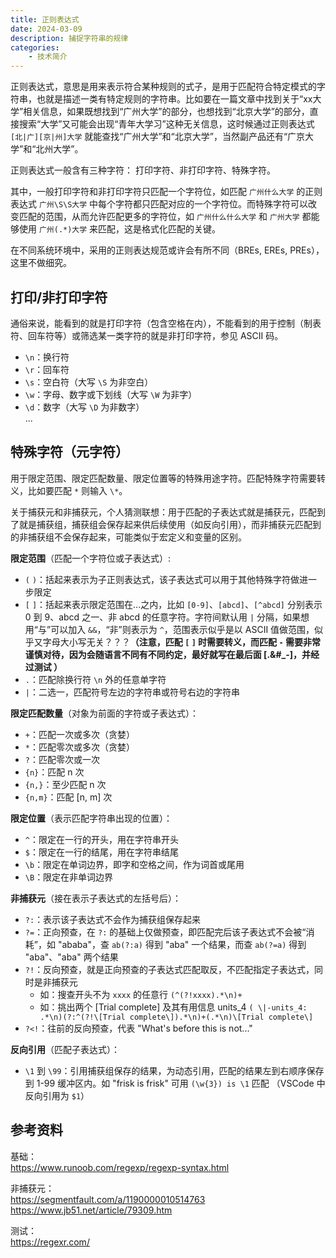 ```yaml
---
title: 正则表达式
date: 2024-03-09
description: 捕捉字符串的规律
categories: 
    - 技术简介
---
```


正则表达式，意思是用来表示符合某种规则的式子，是用于匹配符合特定模式的字符串，也就是描述一类有特定规则的字符串。比如要在一篇文章中找到关于“xx大学”相关信息，如果既想找到“广州大学”的部分，也想找到“北京大学”的部分，直接搜索“大学”又可能会出现“青年大学习”这种无关信息，这时候通过正则表达式 `[北|广][京|州]大学` 就能查找“广州大学”和“北京大学”，当然副产品还有“广京大学”和“北州大学”。

正则表达式一般含有三种字符： 打印字符、非打印字符、特殊字符。  

其中，一般打印字符和非打印字符只匹配一个字符位，如匹配 `广州什么大学` 的正则表达式 `广州\S\S大学` 中每个字符都只匹配对应的一个字符位。而特殊字符可以改变匹配的范围，从而允许匹配更多的字符位，如 `广州什么什么大学` 和 `广州大学` 都能够使用 `广州(.*)大学` 来匹配，这是格式化匹配的关键。  

在不同系统环境中，采用的正则表达规范或许会有所不同（BREs, EREs, PREs），这里不做细究。

## 打印/非打印字符
通俗来说，能看到的就是打印字符（包含空格在内），不能看到的用于控制（制表符、回车符等）或筛选某一类字符的就是非打印字符，参见 ASCII 码。

- `\n`：换行符
- `\r`：回车符
- `\s`：空白符（大写 `\S` 为非空白）
- `\w`：字母、数字或下划线（大写 `\W` 为非字）
- `\d`：数字（大写 `\D` 为非数字）  
...  

## 特殊字符（元字符）
用于限定范围、限定匹配数量、限定位置等的特殊用途字符。匹配特殊字符需要转义，比如要匹配 `*` 则输入 `\*`。  

关于捕获元和非捕获元，个人猜测联想：用于匹配的子表达式就是捕获元，匹配到了就是捕获组，捕获组会保存起来供后续使用（如反向引用），而非捕获元匹配到的非捕获组不会保存起来，可能类似于宏定义和变量的区别。

__限定范围__（匹配一个字符位或子表达式）:
- `(` `)`：括起来表示为子正则表达式，该子表达式可以用于其他特殊字符做进一步限定
- `[` `]`：括起来表示限定范围在...之内，比如 `[0-9]`、`[abcd]`、`[^abcd]` 分别表示 0 到 9、abcd 之一、非 abcd 的任意字符。字符间默认用 `|` 分隔，如果想用“与”可以加入 `&&`，“非”则表示为 `^`，范围表示似乎是以 ASCII 值做范围，似乎又字母大小写无关？？？__（注意，匹配 `[` `]` 时需要转义，而匹配 `-` 需要非常谨慎对待，因为会随语言不同有不同约定，最好就写在最后面 [.&#\_-]，并经过测试 ）__
- `.`：匹配除换行符 `\n` 外的任意单字符
- `|`：二选一，匹配符号左边的字符串或符号右边的字符串

__限定匹配数量__（对象为前面的字符或子表达式）：  
- `+`：匹配一次或多次（贪婪）
- `*`：匹配零次或多次（贪婪）
- `?`：匹配零次或一次
- `{n}`：匹配 n 次
- `{n,}`：至少匹配 n 次
- `{n,m}`：匹配 [n, m] 次

__限定位置__（表示匹配字符串出现的位置）：
- `^`：限定在一行的开头，用在字符串开头
- `$`：限定在一行的结尾，用在字符串结尾
- `\b`：限定在单词边界，即字和空格之间，作为词首或尾用
- `\B`：限定在非单词边界

__非捕获元__（接在表示子表达式的左括号后）：  
- `?:`：表示该子表达式不会作为捕获组保存起来
- `?=`：正向预查，在 `?:` 的基础上仅做预查，即匹配完后该子表达式不会被“消耗”，如 "ababa"，查 `ab(?:a)` 得到 "aba" 一个结果，而查 `ab(?=a)` 得到 "aba"、"aba" 两个结果
- `?!`：反向预查，就是正向预查的子表达式匹配取反，不匹配指定子表达式，同时是非捕获元
  - 如：搜查开头不为 `xxxx` 的任意行 `(^(?!xxxx).*\n)+`
  - 如：挑出两个 [Trial complete] 及其有用信息 units_4 `( \|-units_4: .*\n)(?:^(?!\[Trial complete\]).*\n)+(.*\n)\[Trial complete\]`
- `?<!`：往前的反向预查，代表 "What's before this is not..."

__反向引用__（匹配子表达式）：
- `\1` 到 `\99`：引用捕获组保存的结果，为动态引用，匹配的结果左到右顺序保存到 1-99 缓冲区内。如 "frisk is frisk" 可用 `(\w{3}) is \1` 匹配 （VSCode 中反向引用为 `$1`） 


## 参考资料
基础：  
https://www.runoob.com/regexp/regexp-syntax.html  

非捕获元：  
https://segmentfault.com/a/1190000010514763  
https://www.jb51.net/article/79309.htm

测试：  
https://regexr.com/

